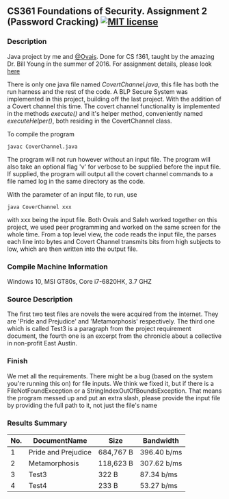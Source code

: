## CS361 Foundations of Security. Assignment 2 (Password Cracking) [![MIT license](https://img.shields.io/badge/license-MIT-lightgrey.svg)](https://https://raw.githubusercontent.com/qirh/CS361-assignment2/master/LICENSE)

### Description
Java project by me and [@Ovais](https://github.com/theBrovais). Done for CS f361, taught by the amazing Dr. Bill Young in the summer of 2016. For assignment details, please look [here](https://github.com/qirh/CS361-assignment2/blob/master/assignment2.pdf)

There is only one java file named *CovertChannel.java*, this file has both the run harness and the rest of the code. A BLP Secure System was implemented in this project, building off the last project. With the addition of a Covert channel this time. The covert channel functionality is implemented in the methods *execute()* and it's helper method, conveniently named *executeHelper()*, both residing in the CovertChannel class.

To compile the program
```
javac CoverChannel.java
```
The program will not run however without an input file. The program will also take an optional flag 'v' for verbose to be supplied before the input file. If supplied, the program will output all the covert channel commands to a file named log in the same directory as the code.

With the parameter of an input file, to run, use
```
java CoverChannel xxx
```
with xxx being the input file. Both Ovais and Saleh worked together on this project, we used peer programming and worked on the same screen for the whole time. From a top level view, the code reads the input file, the parses each line into bytes and Covert Channel transmits bits from high subjects to low, which are then written into the output file.

### Compile Machine Information
Windows 10, MSI GT80s, Core i7-6820HK, 3.7 GHZ

### Source Description
The first two test files are novels the were acquired from the internet. They are 'Pride and Prejudice' and 'Metamorphosis' respectively. The third one which is called Test3 is a paragraph from the project requirement document, the fourth one is an excerpt from the chronicle about a collective in non-profit East Austin.

### Finish
We met all the requirements. There might be a bug (based on the system you're running this on) for file inputs. We think we fixed it, but if there is a FileNotFoundException or a StringIndexOutOfBoundsException. That means the program messed up and put an extra slash, please provide the input file by providing the full path to it, not just the file's name

### Results Summary
| No.| DocumentName        | Size      | Bandwidth   |
|----|---------------------|-----------|-------------|
|  1 | Pride and Prejudice | 684,767 B | 396.40 b/ms |
|  2 | Metamorphosis       | 118,623 B | 307.62 b/ms |
|  3 | Test3               | 322 B     | 87.34 b/ms  |
|  4 | Test4               | 233 B     | 53.27 b/ms  |
